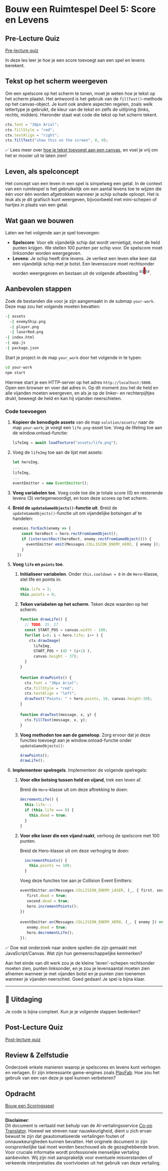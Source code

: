 <!--
CO_OP_TRANSLATOR_METADATA:
{
  "original_hash": "4e8250db84b027c9ff816b4e4c093457",
  "translation_date": "2025-08-27T20:21:15+00:00",
  "source_file": "6-space-game/5-keeping-score/README.md",
  "language_code": "nl"
}
-->
# Bouw een Ruimtespel Deel 5: Score en Levens

## Pre-Lecture Quiz

[Pre-lecture quiz](https://ashy-river-0debb7803.1.azurestaticapps.net/quiz/37)

In deze les leer je hoe je een score toevoegt aan een spel en levens berekent.

## Tekst op het scherm weergeven

Om een spelscore op het scherm te tonen, moet je weten hoe je tekst op het scherm plaatst. Het antwoord is het gebruik van de `fillText()`-methode op het canvas-object. Je kunt ook andere aspecten regelen, zoals welk lettertype je gebruikt, de kleur van de tekst en zelfs de uitlijning (links, rechts, midden). Hieronder staat wat code die tekst op het scherm tekent.

```javascript
ctx.font = "30px Arial";
ctx.fillStyle = "red";
ctx.textAlign = "right";
ctx.fillText("show this on the screen", 0, 0);
```

✅ Lees meer over [hoe je tekst toevoegt aan een canvas](https://developer.mozilla.org/docs/Web/API/Canvas_API/Tutorial/Drawing_text), en voel je vrij om het er mooier uit te laten zien!

## Leven, als spelconcept

Het concept van een leven in een spel is simpelweg een getal. In de context van een ruimtespel is het gebruikelijk om een aantal levens toe te wijzen die één voor één worden afgetrokken wanneer je schip schade oploopt. Het is leuk als je dit grafisch kunt weergeven, bijvoorbeeld met mini-schepen of hartjes in plaats van een getal.

## Wat gaan we bouwen

Laten we het volgende aan je spel toevoegen:

- **Spelscore**: Voor elk vijandelijk schip dat wordt vernietigd, moet de held punten krijgen. We stellen 100 punten per schip voor. De spelscore moet linksonder worden weergegeven.
- **Levens**: Je schip heeft drie levens. Je verliest een leven elke keer dat een vijandelijk schip met je botst. Een levensscore moet rechtsonder worden weergegeven en bestaan uit de volgende afbeelding ![life image](../../../../translated_images/life.6fb9f50d53ee0413cd91aa411f7c296e10a1a6de5c4a4197c718b49bf7d63ebf.nl.png).

## Aanbevolen stappen

Zoek de bestanden die voor je zijn aangemaakt in de submap `your-work`. Deze map zou het volgende moeten bevatten:

```bash
-| assets
  -| enemyShip.png
  -| player.png
  -| laserRed.png
-| index.html
-| app.js
-| package.json
```

Start je project in de map `your_work` door het volgende in te typen:

```bash
cd your-work
npm start
```

Hiermee start je een HTTP-server op het adres `http://localhost:5000`. Open een browser en voer dat adres in. Op dit moment zou het de held en alle vijanden moeten weergeven, en als je op de linker- en rechterpijltjes drukt, beweegt de held en kan hij vijanden neerschieten.

### Code toevoegen

1. **Kopieer de benodigde assets** van de map `solution/assets/` naar de map `your-work`; je voegt een `life.png`-asset toe. Voeg de lifeImg toe aan de window.onload-functie:

    ```javascript
    lifeImg = await loadTexture("assets/life.png");
    ```

1. Voeg de `lifeImg` toe aan de lijst met assets:

    ```javascript
    let heroImg,
    ...
    lifeImg,
    ...
    eventEmitter = new EventEmitter();
    ```
  
2. **Voeg variabelen toe**. Voeg code toe die je totale score (0) en resterende levens (3) vertegenwoordigt, en toon deze scores op het scherm.

3. **Breid de `updateGameObjects()`-functie uit**. Breid de `updateGameObjects()`-functie uit om vijandelijke botsingen af te handelen:

    ```javascript
    enemies.forEach(enemy => {
        const heroRect = hero.rectFromGameObject();
        if (intersectRect(heroRect, enemy.rectFromGameObject())) {
          eventEmitter.emit(Messages.COLLISION_ENEMY_HERO, { enemy });
        }
      })
    ```

4. **Voeg `life` en `points` toe**. 
   1. **Initialiseer variabelen**. Onder `this.cooldown = 0` in de `Hero`-klasse, stel life en points in:

        ```javascript
        this.life = 3;
        this.points = 0;
        ```

   1. **Teken variabelen op het scherm**. Teken deze waarden op het scherm:

        ```javascript
        function drawLife() {
          // TODO, 35, 27
          const START_POS = canvas.width - 180;
          for(let i=0; i < hero.life; i++ ) {
            ctx.drawImage(
              lifeImg, 
              START_POS + (45 * (i+1) ), 
              canvas.height - 37);
          }
        }
        
        function drawPoints() {
          ctx.font = "30px Arial";
          ctx.fillStyle = "red";
          ctx.textAlign = "left";
          drawText("Points: " + hero.points, 10, canvas.height-20);
        }
        
        function drawText(message, x, y) {
          ctx.fillText(message, x, y);
        }

        ```

   1. **Voeg methoden toe aan de gameloop**. Zorg ervoor dat je deze functies toevoegt aan je window.onload-functie onder `updateGameObjects()`:

        ```javascript
        drawPoints();
        drawLife();
        ```

1. **Implementeer spelregels**. Implementeer de volgende spelregels:

   1. **Voor elke botsing tussen held en vijand**, trek een leven af.
   
      Breid de `Hero`-klasse uit om deze aftrekking te doen:

        ```javascript
        decrementLife() {
          this.life--;
          if (this.life === 0) {
            this.dead = true;
          }
        }
        ```

   2. **Voor elke laser die een vijand raakt**, verhoog de spelscore met 100 punten.

      Breid de Hero-klasse uit om deze verhoging te doen:
    
        ```javascript
          incrementPoints() {
            this.points += 100;
          }
        ```

        Voeg deze functies toe aan je Collision Event Emitters:

        ```javascript
        eventEmitter.on(Messages.COLLISION_ENEMY_LASER, (_, { first, second }) => {
           first.dead = true;
           second.dead = true;
           hero.incrementPoints();
        })

        eventEmitter.on(Messages.COLLISION_ENEMY_HERO, (_, { enemy }) => {
           enemy.dead = true;
           hero.decrementLife();
        });
        ```

✅ Doe wat onderzoek naar andere spellen die zijn gemaakt met JavaScript/Canvas. Wat zijn hun gemeenschappelijke kenmerken?

Aan het einde van dit werk zou je de kleine 'leven'-schepen rechtsonder moeten zien, punten linksonder, en je zou je levensaantal moeten zien afnemen wanneer je met vijanden botst en je punten zien toenemen wanneer je vijanden neerschiet. Goed gedaan! Je spel is bijna klaar.

---

## 🚀 Uitdaging

Je code is bijna compleet. Kun je je volgende stappen bedenken?

## Post-Lecture Quiz

[Post-lecture quiz](https://ashy-river-0debb7803.1.azurestaticapps.net/quiz/38)

## Review & Zelfstudie

Onderzoek enkele manieren waarop je spelscores en levens kunt verhogen en verlagen. Er zijn interessante game-engines zoals [PlayFab](https://playfab.com). Hoe zou het gebruik van een van deze je spel kunnen verbeteren?

## Opdracht

[Bouw een Scoringsspel](assignment.md)

---

**Disclaimer**:  
Dit document is vertaald met behulp van de AI-vertalingsservice [Co-op Translator](https://github.com/Azure/co-op-translator). Hoewel we streven naar nauwkeurigheid, dient u zich ervan bewust te zijn dat geautomatiseerde vertalingen fouten of onnauwkeurigheden kunnen bevatten. Het originele document in zijn oorspronkelijke taal moet worden beschouwd als de gezaghebbende bron. Voor cruciale informatie wordt professionele menselijke vertaling aanbevolen. Wij zijn niet aansprakelijk voor eventuele misverstanden of verkeerde interpretaties die voortvloeien uit het gebruik van deze vertaling.